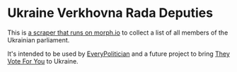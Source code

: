 # Ukraine Verkhovna Rada Deputies

This is [a scraper that runs on morph.io](https://morph.io/openaustralia/ukraine_verkhovna_rada_deputies) to collect a list of all members of the Ukrainian parliament.

It's intended to be used by [EveryPolitician](http://everypolitician.org/) and a future project to bring [They Vote For You](https://theyvoteforyou.org.au/) to Ukraine.
